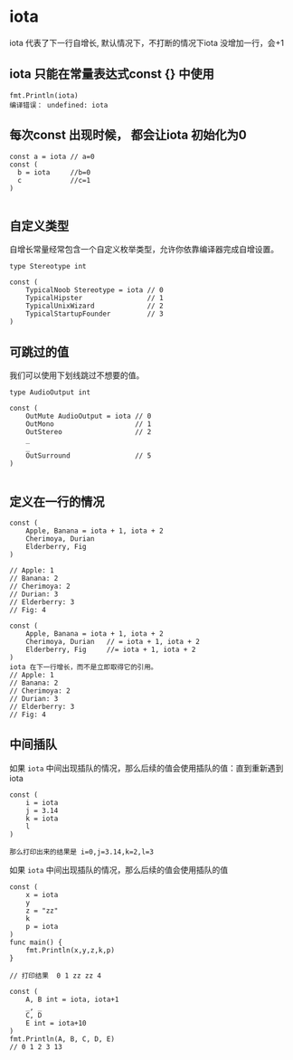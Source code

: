 # iota

iota 代表了下一行自增长, 默认情况下，不打断的情况下iota 没增加一行，会+1

## iota 只能在常量表达式const {} 中使用

```text
fmt.Println(iota)  
编译错误： undefined: iota
```

## 每次const 出现时候， 都会让iota 初始化为0

```text
const a = iota // a=0 
const ( 
  b = iota     //b=0 
  c            //c=1 
)


```

## 自定义类型

自增长常量经常包含一个自定义枚举类型，允许你依靠编译器完成自增设置。

```text
type Stereotype int

const ( 
    TypicalNoob Stereotype = iota // 0 
    TypicalHipster                // 1 
    TypicalUnixWizard             // 2 
    TypicalStartupFounder         // 3 
)
```



## 可跳过的值

我们可以使用下划线跳过不想要的值。

```text
type AudioOutput int

const ( 
    OutMute AudioOutput = iota // 0 
    OutMono                    // 1 
    OutStereo                  // 2 
    _ 
    _ 
    OutSurround                // 5 
)


```

## 定义在一行的情况

```text
const (
    Apple, Banana = iota + 1, iota + 2
    Cherimoya, Durian
    Elderberry, Fig
)
```

```text
// Apple: 1 
// Banana: 2 
// Cherimoya: 2 
// Durian: 3 
// Elderberry: 3 
// Fig: 4
```

```text
const (
    Apple, Banana = iota + 1, iota + 2
    Cherimoya, Durian   // = iota + 1, iota + 2 
    Elderberry, Fig     //= iota + 1, iota + 2
)
iota 在下一行增长，而不是立即取得它的引用。
// Apple: 1 
// Banana: 2 
// Cherimoya: 2 
// Durian: 3 
// Elderberry: 3 
// Fig: 4
```



## 中间插队

如果 `iota` 中间出现插队的情况，那么后续的值会使用插队的值：直到重新遇到iota

```text
const ( 
    i = iota 
    j = 3.14 
    k = iota 
    l 
)

那么打印出来的结果是 i=0,j=3.14,k=2,l=3
```

如果 `iota` 中间出现插队的情况，那么后续的值会使用插队的值

```text
const (
	x = iota
	y
	z = "zz"
	k
	p = iota
)
func main() {
	fmt.Println(x,y,z,k,p)
}

// 打印结果  0 1 zz zz 4
```

```text
const (
	A, B int = iota, iota+1
	_, _
	C, D
	E int = iota+10
)
fmt.Println(A, B, C, D, E)
// 0 1 2 3 13
```

